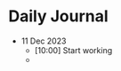 # Daily Journal

 - 11 Dec 2023
	 - [10:00] Start working 
	 - 
<!--stackedit_data:
eyJoaXN0b3J5IjpbLTE3Mjc1NzQxN119
-->